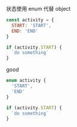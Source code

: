 状态使用 enum 代替 object

```js
const activity = {
  START: 'START',
  END: 'END'
}

if (activity.START) {
  `do something`
}
```

good
```ts
enum activity {
  'START',
  'END'
}

if (activity.START) {
  `do something`
}
```